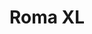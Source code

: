 ---
title: Roma XL
date: 
draft: false

# descripcion
description : Aros colgantes en plata 925 y nácar.

materials: Plata 925

color: 

dimensions: Largo total 3cm. Ancho dije 1.4mm

code: 01-01-0938

type: "Aros"

categories: []

price: $10.060,00

price_eftvo: $8.550,00

# Images
# first image will be shown in the product page
images:
  # - image: "images/path_to_image"
  # La ubicacion de las imagenes es imagenes/Aros/Aros.Colgantes/01-01-0938-roma-xl
  - image: "./images/aros/colgantes/01-01-0938-roma-xl_a.jpg"
  - image: "./images/aros/colgantes/01-01-0938-roma-xl_b.jpg"
---